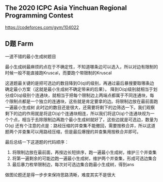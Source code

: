 ## The 2020 ICPC Asia Yinchuan Regional Programming Contest

https://codeforces.com/gym/104022

## D题 Farm

一道不错的最小生成树题目

最小生成树最麻烦的点在于不确定性，不知道哪条边可以选入，所以对边有限制的时候一般不能直接跑Kruscal，而要跑个带限制的Kruscal

这道题最关键的是把可选边的数目降到O(q)的级别，再通过最后暴搜要取哪条边确定最小方案（这就是最小生成树不确定带来的后果）。
降到O(q)级别就相当于划分成O(q)级别个连通块，就相当于把每个限制边上两端点都属于不同连通块，每个限制点都是一个独立的连通块，这些就是肯定要拿的边。将限制边放在最前面跑一遍最小生成树
此时边的数目还是很大，还需要将剩下的边筛选一下。我们观察剩下的边的作用就是将这O(q)个连通块相连，所以我们将这O(q)个连通块视为一个个点，相当于去除限制边再跑个最小生成树就好了，这些边就是可选边，数量为O(q)
还有个注意的点是：路经压缩的并查集不能撤回，需要按秩合并，所以这道题两个并查集可以用路经压缩，但是最后爆搜的并查集用按秩合并即可。

最后总结一下这道题的代码顺序：
1. 将限制边放在最前面，再按边长短排序，跑一遍最小生成树，维护三个并查集
2. 将第一遍剩余的可能边跑一遍最小生成树，维护两个并查集，形成可选边集合
3. 最后暴力枚举限制边，每次对可选边集合跑最小生成树，得到ans

做图论题还是得一步步来保持思路清晰，难度其实不是很大
